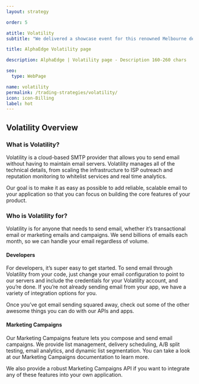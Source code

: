 ```yaml
---
layout: strategy

order: 5

atitle: Volatility
subtitle: "We delivered a showcase event for this renowned Melbourne design company that emphaised their heritage and craftsmanship."

title: AlphaEdge Volatility page

description: AlphaEdge | Volatility page - Description 160-260 chars

seo:
  type: WebPage

name: volatility
permalink: /trading-strategies/volatility/
icon: icon-Billing
label: hot
---
```


## Volatility Overview
### What is Volatility?
    
Volatility is a cloud-based SMTP provider that allows you to send email without having to maintain email servers. Volatility manages all of the technical details, from scaling the infrastructure to ISP outreach and reputation monitoring to whitelist services and real time analytics.
    
Our goal is to make it as easy as possible to add reliable, scalable email to your application so that you can focus on building the core features of your product.
    
### Who is Volatility for?
    
Volatility is for anyone that needs to send email, whether it’s transactional email or marketing emails and campaigns. We send billions of emails each month, so we can handle your email regardless of volume.
    
#### Developers
    
For developers, it’s super easy to get started. To send email through Volatility from your code, just change your email configuration to point to our servers and include the credentials for your Volatility account, and you’re done. If you’re not already sending email from your app, we have a variety of integration options for you.
    
Once you’ve got email sending squared away, check out some of the other awesome things you can do with our APIs and apps.
    
#### Marketing Campaigns
    
Our Marketing Campaigns feature lets you compose and send email campaigns. We provide list management, delivery scheduling, A/B split testing, email analytics, and dynamic list segmentation. You can take a look at our Marketing Campaigns documentation to learn more.
    
We also provide a robust Marketing Campaigns API if you want to integrate any of these features into your own application.